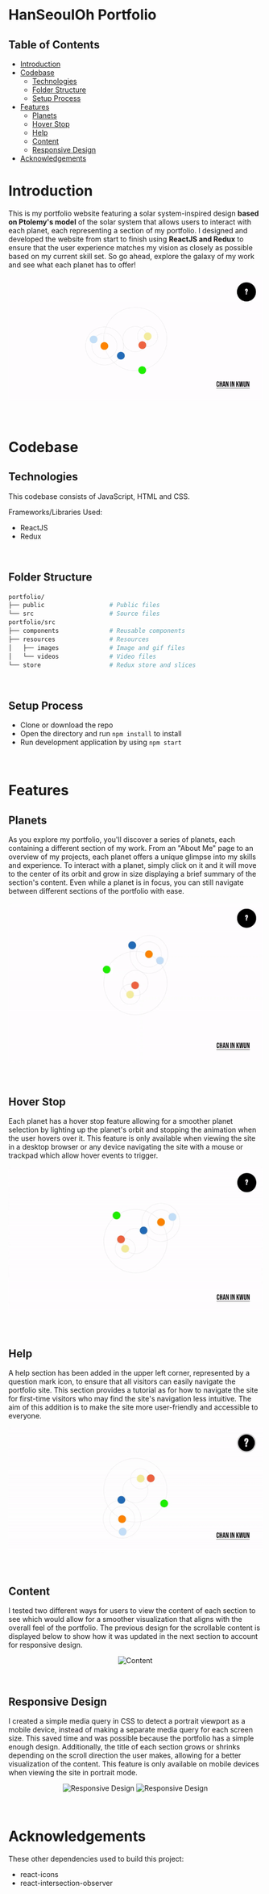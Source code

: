 # HanSeoulOh Portfolio <!-- omit in toc -->
## Table of Contents <!-- omit in toc -->
- [Introduction](#introduction)
- [Codebase](#codebase)
  - [Technologies](#technologies)
  - [Folder Structure](#folder-structure)
  - [Setup Process](#setup-process)
- [Features](#features)
  - [Planets](#planets)
  - [Hover Stop](#hover-stop)
  - [Help](#help)
  - [Content](#content)
  - [Responsive Design](#responsive-design)
- [Acknowledgements](#acknowledgements)

# Introduction
This is my portfolio website featuring a solar system-inspired design **based on Ptolemy's model** of the solar system that allows users to interact with each planet, each representing a section of my portfolio. I designed and developed the website from start to finish using **ReactJS and Redux** to ensure that the user experience matches my vision as closely as possible based on my current skill set. So go ahead, explore the galaxy of my work and see what each planet has to offer!
<br />
<p align="center">
  <img 
    src="./src/resources/images/portfolio/main.gif"
    alt="First Look"
  />
</p>
<br />

# Codebase
## Technologies
This codebase consists of JavaScript, HTML and CSS.

Frameworks/Libraries Used:
- ReactJS
- Redux
<br />

## Folder Structure
```sh
portfolio/
├── public                  # Public files
└── src                     # Source files
portfolio/src
├── components              # Reusable components
├── resources               # Resources
│   ├── images              # Image and gif files
│   └── videos              # Video files
└── store                   # Redux store and slices
```
<br />

## Setup Process
- Clone or download the repo
- Open the directory and run `npm install` to install
- Run development application by using `npm start`
<br />

# Features
## Planets
As you explore my portfolio, you'll discover a series of planets, each containing a different section of my work. From an "About Me" page to an overview of my projects, each planet offers a unique glimpse into my skills and experience. To interact with a planet, simply click on it and it will move to the center of its orbit and grow in size displaying a brief summary of the section's content. Even while a planet is in focus, you can still navigate between different sections of the portfolio with ease.
<br />
<p align="center">
  <img 
    src="./src/resources/images/portfolio/planets.gif"
    alt="Planets"
  />
</p>
<br />

## Hover Stop
Each planet has a hover stop feature allowing for a smoother planet selection by lighting up the planet's orbit and stopping the animation when the user hovers over it. This feature is only available when viewing the site in a desktop browser or any device navigating the site with a mouse or trackpad which allow hover events to trigger.
<br />
<p align="center">
  <img 
    src="./src/resources/images/portfolio/hover.gif"
    alt="Hover Stop"
  />
</p>
<br />

## Help
A help section has been added in the upper left corner, represented by a question mark icon, to ensure that all visitors can easily navigate the portfolio site. This section provides a tutorial as for how to navigate the site for first-time visitors who may find the site's navigation less intuitive. The aim of this addition is to make the site more user-friendly and accessible to everyone.
<br />
<p align="center">
  <img 
    src="./src/resources/images/portfolio/help.gif"
    alt="Help"
  />
</p>
<br />

## Content
I tested two different ways for users to view the content of each section to see which would allow for a smoother visualization that aligns with the overall feel of the portfolio. The previous design for the scrollable content is displayed below to show how it was updated in the next section to account for responsive design.
<br />
<p align="center">
  <img 
    src="./src/resources/images/portfolio/content.gif"
    alt="Content"
  />
</p>
<br />

## Responsive Design
I created a simple media query in CSS to detect a portrait viewport as a mobile device, instead of making a separate media query for each screen size. This saved time and was possible because the portfolio has a simple enough design. Additionally, the title of each section grows or shrinks depending on the scroll direction the user makes, allowing for a better visualization of the content. This feature is only available on mobile devices when viewing the site in portrait mode.
<br />
<p align="center">
  <img 
    src="./src/resources/images/portfolio/responsive1.gif"
    alt="Responsive Design"
  />
  <img 
    src="./src/resources/images/portfolio/responsive2.gif"
    alt="Responsive Design"
  />
</p>
<br />

# Acknowledgements
These other dependencies used to build this project:
- react-icons
- react-intersection-observer

